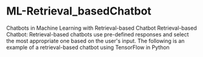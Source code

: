 # ML-Retrieval_basedChatbot
Chatbots in Machine Learning with Retrieval-based Chatbot
Retrieval-based Chatbot: Retrieval-based chatbots use pre-defined responses and select the most appropriate one based on the user's input. The following is an example of a retrieval-based chatbot using TensorFlow in Python
